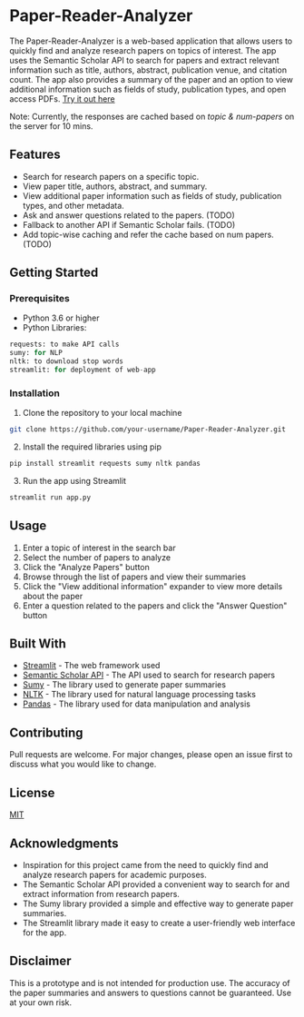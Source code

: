 # Paper-Reader-Analyzer

The Paper-Reader-Analyzer is a web-based application that allows users to quickly find and analyze research papers on topics of interest. The app uses the Semantic Scholar API to search for papers and extract relevant information such as title, authors, abstract, publication venue, and citation count. The app also provides a summary of the paper and an option to view additional information such as fields of study, publication types, and open access PDFs. [Try it out here](https://analyzepaper.streamlit.app/)

Note: Currently, the responses are cached based on _topic & num-papers_ on the server for 10 mins.

## Features

* Search for research papers on a specific topic.
* View paper title, authors, abstract, and summary.
* View additional paper information such as fields of study, publication types, and other metadata.
* Ask and answer questions related to the papers. (TODO)
* Fallback to another API if Semantic Scholar fails. (TODO)
* Add topic-wise caching and refer the cache based on num papers. (TODO)

## Getting Started

### Prerequisites

* Python 3.6 or higher
* Python Libraries:
```Python
requests: to make API calls
sumy: for NLP
nltk: to download stop words
streamlit: for deployment of web-app
```


### Installation

1. Clone the repository to your local machine
```bash
git clone https://github.com/your-username/Paper-Reader-Analyzer.git
```
2. Install the required libraries using pip
```bash
pip install streamlit requests sumy nltk pandas
```
3. Run the app using Streamlit
```bash
streamlit run app.py
```

## Usage

1. Enter a topic of interest in the search bar
2. Select the number of papers to analyze
3. Click the "Analyze Papers" button
4. Browse through the list of papers and view their summaries
5. Click the "View additional information" expander to view more details about the paper
6. Enter a question related to the papers and click the "Answer Question" button

## Built With

* [Streamlit](https://streamlit.io/) - The web framework used
* [Semantic Scholar API](https://api.semanticscholar.org/) - The API used to search for research papers
* [Sumy](https://github.com/miso-belica/sumy) - The library used to generate paper summaries
* [NLTK](https://www.nltk.org/) - The library used for natural language processing tasks
* [Pandas](https://pandas.pydata.org/) - The library used for data manipulation and analysis

## Contributing

Pull requests are welcome. For major changes, please open an issue first to discuss what you would like to change.

## License

[MIT](https://choosealicense.com/licenses/mit/)

## Acknowledgments

* Inspiration for this project came from the need to quickly find and analyze research papers for academic purposes.
* The Semantic Scholar API provided a convenient way to search for and extract information from research papers.
* The Sumy library provided a simple and effective way to generate paper summaries.
* The Streamlit library made it easy to create a user-friendly web interface for the app.

## Disclaimer

This is a prototype and is not intended for production use. The accuracy of the paper summaries and answers to questions cannot be guaranteed. Use at your own risk.
